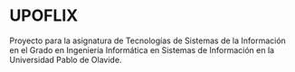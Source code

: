 # UPOFLIX

Proyecto para la asignatura de Tecnologías de Sistemas de la Información en el Grado en Ingeniería Informática en Sistemas de Información en la Universidad Pablo de Olavide.
